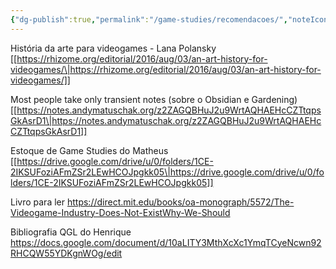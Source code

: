 ```yaml
---
{"dg-publish":true,"permalink":"/game-studies/recomendacoes/","noteIcon":""}
---
```



História da arte para videogames - Lana Polansky
[[https://rhizome.org/editorial/2016/aug/03/an-art-history-for-videogames/\|https://rhizome.org/editorial/2016/aug/03/an-art-history-for-videogames/]]

Most people take only transient notes (sobre o Obsidian e Gardening)
[[https://notes.andymatuschak.org/z2ZAGQBHuJ2u9WrtAQHAEHcCZTtqpsGkAsrD1\|https://notes.andymatuschak.org/z2ZAGQBHuJ2u9WrtAQHAEHcCZTtqpsGkAsrD1]]


Estoque de Game Studies do Matheus
[[https://drive.google.com/drive/u/0/folders/1CE-2IKSUFoziAFmZSr2LEwHCOJpgkk05\|https://drive.google.com/drive/u/0/folders/1CE-2IKSUFoziAFmZSr2LEwHCOJpgkk05]]

Livro para ler
https://direct.mit.edu/books/oa-monograph/5572/The-Videogame-Industry-Does-Not-ExistWhy-We-Should

Bibliografia QGL do Henrique
https://docs.google.com/document/d/10aLITY3MthXcXc1YmqTCyeNcwn92RHCQW55YDKgnWOg/edit
